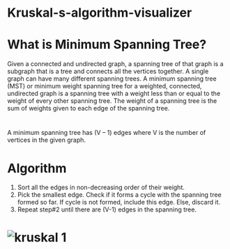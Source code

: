 # Kruskal-s-algorithm-visualizer
# What is Minimum Spanning Tree? 
Given a connected and undirected graph, a spanning tree of that graph is a subgraph that is a tree and connects all the vertices together. A single graph can have many different spanning trees. A minimum spanning tree (MST) or minimum weight spanning tree for a weighted, connected, undirected graph is a spanning tree with a weight less than or equal to the weight of every other spanning tree. The weight of a spanning tree is the sum of weights given to each edge of the spanning tree.
#
A minimum spanning tree has (V – 1) edges where V is the number of vertices in the given graph. 
# Algorithm
1. Sort all the edges in non-decreasing order of their weight. 
2. Pick the smallest edge. Check if it forms a cycle with the spanning tree formed so far. If cycle is not formed, include this edge. Else, discard it. 
3. Repeat step#2 until there are (V-1) edges in the spanning tree.
# ![kruskal 1](https://user-images.githubusercontent.com/69804663/130104530-d3a61932-569b-4753-9e33-b4aea7f916ab.PNG)
#
